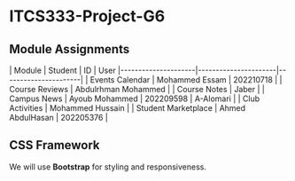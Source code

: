 # ITCS333-Project-G6

## Module Assignments
| Module | Student | ID | User
|---------------------|----------------------|----------------------|
| Events Calendar | Mohammed Essam | 202210718 |
| Course Reviews | Abdulrhman Mohammed |
| Course Notes | Jaber |
| Campus News | Ayoub Mohammed | 202209598 | A-Alomari |
| Club Activities | Mohammed Hussain |
| Student Marketplace | Ahmed AbdulHasan | 202205376 |

## CSS Framework
We will use **Bootstrap** for styling and responsiveness.
